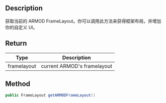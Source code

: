 ## Description

获取当前的 ARMOD FrameLayout。你可以调用此方法来获得框架布局，并增加你的自定义 UI。


## Return

| Type                                               | Description                 |
| -------------------------------------------------- | --------------------------- |
| <highlight color="#BA89F3">framelayout</highlight> | current ARMOD's framelayout |

## Method
```java
public FrameLayout getARMODFrameLayout()
```
